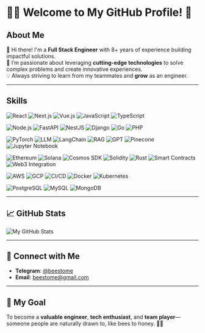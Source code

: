 # 👨‍💻 Welcome to My GitHub Profile! 🌟

## About Me
👋 Hi there! I'm a **Full Stack Engineer** with 8+ years of experience building impactful solutions.  
🚀 I’m passionate about leveraging **cutting-edge technologies** to solve complex problems and create innovative experiences.  
💡 Always striving to learn from my teammates and **grow** as an engineer.

---

## Skills

  ![React](https://img.shields.io/badge/React-61DAFB?style=for-the-badge&logo=react&logoColor=black)  ![Next.js](https://img.shields.io/badge/Next.js-000000?style=for-the-badge&logo=nextdotjs&logoColor=white)  ![Vue.js](https://img.shields.io/badge/Vue.js-4FC08D?style=for-the-badge&logo=vue.js&logoColor=white)  ![JavaScript](https://img.shields.io/badge/JavaScript-F7DF1E?style=for-the-badge&logo=javascript&logoColor=black)  ![TypeScript](https://img.shields.io/badge/TypeScript-007ACC?style=for-the-badge&logo=typescript&logoColor=white)  

  ![Node.js](https://img.shields.io/badge/Node.js-339933?style=for-the-badge&logo=node.js&logoColor=white)  ![FastAPI](https://img.shields.io/badge/FastAPI-009688?style=for-the-badge&logo=fastapi&logoColor=white)  ![NestJS](https://img.shields.io/badge/NestJS-E0234E?style=for-the-badge&logo=nestjs&logoColor=white)  ![Django](https://img.shields.io/badge/Django-092E20?style=for-the-badge&logo=django&logoColor=white)  ![Go](https://img.shields.io/badge/Go-00ADD8?style=for-the-badge&logo=go&logoColor=white)  ![PHP](https://img.shields.io/badge/PHP-777BB4?style=for-the-badge&logo=php&logoColor=white)  

  ![PyTorch](https://img.shields.io/badge/PyTorch-EE4C2C?style=for-the-badge&logo=pytorch&logoColor=white)  ![LLM](https://img.shields.io/badge/LLM-000000?style=for-the-badge&logo=ai&logoColor=white)  ![LangChain](https://img.shields.io/badge/LangChain-FF6A00?style=for-the-badge&logo=python&logoColor=white)  ![RAG](https://img.shields.io/badge/RAG-00B0FF?style=for-the-badge&logo=python&logoColor=white)  ![GPT](https://img.shields.io/badge/GPT-10A7A7?style=for-the-badge&logo=openai&logoColor=white)  ![Pinecone](https://img.shields.io/badge/Pinecone-0064FF?style=for-the-badge&logo=python&logoColor=white)  ![Jupyter Notebook](https://img.shields.io/badge/Jupyter-FF6600?style=for-the-badge&logo=jupyter&logoColor=white)

  ![Ethereum](https://img.shields.io/badge/Ethereum-3C3C3D?style=for-the-badge&logo=ethereum&logoColor=white)  ![Solana](https://img.shields.io/badge/Solana-03C6A7?style=for-the-badge&logo=solana&logoColor=white)  ![Cosmos SDK](https://img.shields.io/badge/Cosmos%20SDK-2D3749?style=for-the-badge&logo=cosmos&logoColor=white)  ![Solidity](https://img.shields.io/badge/Solidity-363636?style=for-the-badge&logo=solidity&logoColor=white)  ![Rust](https://img.shields.io/badge/Rust-000000?style=for-the-badge&logo=rust&logoColor=white)  ![Smart Contracts](https://img.shields.io/badge/Smart%20Contracts-000000?style=for-the-badge&logo=ethereum&logoColor=white)  ![Web3 Integration](https://img.shields.io/badge/Web3-1C1C1C?style=for-the-badge&logo=ethereum&logoColor=white)

  ![AWS](https://img.shields.io/badge/AWS-232F3E?style=for-the-badge&logo=amazonaws&logoColor=white)  ![GCP](https://img.shields.io/badge/GCP-4285F4?style=for-the-badge&logo=googlecloud&logoColor=white)  ![CI/CD](https://img.shields.io/badge/CI/CD-3C3C3D?style=for-the-badge&logo=circleci&logoColor=white)  ![Docker](https://img.shields.io/badge/Docker-2496ED?style=for-the-badge&logo=docker&logoColor=white)  ![Kubernetes](https://img.shields.io/badge/Kubernetes-326CE5?style=for-the-badge&logo=kubernetes&logoColor=white)

  ![PostgreSQL](https://img.shields.io/badge/PostgreSQL-336791?style=for-the-badge&logo=postgresql&logoColor=white)  ![MySQL](https://img.shields.io/badge/MySQL-4479A1?style=for-the-badge&logo=mysql&logoColor=white)  ![MongoDB](https://img.shields.io/badge/MongoDB-47A248?style=for-the-badge&logo=mongodb&logoColor=white)

---

## 📈 GitHub Stats
![My GitHub Stats](https://github-readme-stats.vercel.app/api?username=beestome&show_icons=true&hide_title=true&count_private=true&hide=prs&theme=radical)

---

## 🔗 Connect with Me
- **Telegram**: [@beestome](https://web.telegram.org/k/#@beestome)
- **Email**: [beestome@gmail.com](mailto:beestome@gmail.com)

---

## 🎯 My Goal
To become a **valuable engineer**, **tech enthusiast**, and **team player**—someone people are naturally drawn to, like bees to honey. 🐝🍯
